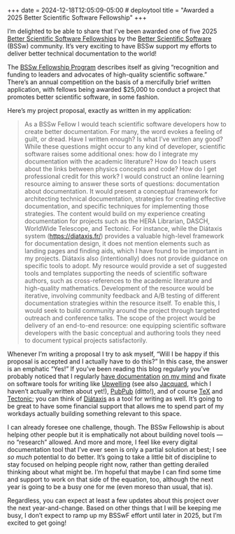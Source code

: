 +++
date = 2024-12-18T12:05:09-05:00 # deploytool
title = "Awarded a 2025 Better Scientific Software Fellowship"
+++

I’m delighted to be able to share that I’ve been awarded one of five 2025
[Better Scientific Software Fellowships][bsswf] by the [Better Scientific
Software][bssw] (BSSw) community. It’s very exciting to have BSSw support my
efforts to deliver better technical documentation to the world!

[bsswf]: https://bssw.io/blog_posts/introducing-the-2025-bssw-fellows
[bssw]: https://bssw.io/

<!-- more -->

The [BSSw Fellowship Program][bsswp] describes itself as giving “recognition and
funding to leaders and advocates of high-quality scientific software.” There’s
an annual competition on the basis of a mercifully brief written application,
with fellows being awarded $25,000 to conduct a project that promotes better
scientific software, in some fashion.

[bsswp]: https://bssw.io/pages/bssw-fellowship-program

Here’s my project proposal, exactly as written in my application:

> As a BSSw Fellow I would teach scientific software developers how to create
> better documentation. For many, the word evokes a feeling of guilt, or dread.
> Have I written enough? Is what I’ve written any good? While these questions
> might occur to any kind of developer, scientific software raises some
> additional ones: how do I integrate my documentation with the academic
> literature? How do I teach users about the links between physics concepts and
> code? How do I get professional credit for this work? I would construct an
> online learning resource aiming to answer these sorts of questions:
> documentation about documentation. It would present a conceptual framework for
> architecting technical documentation, strategies for creating effective
> documentation, and specific techniques for implementing those strategies. The
> content would build on my experience creating documentation for projects such
> as the HERA Librarian, DASCH, WorldWide Telescope, and Tectonic. For instance,
> while the Diátaxis system (<https://diataxis.fr/>) provides a valuable
> high-level framework for documentation design, it does not mention elements
> such as landing pages and finding aids, which I have found to be important in
> my projects. Diátaxis also (intentionally) does not provide guidance on
> specific tools to adopt. My resource would provide a set of suggested tools
> and templates supporting the needs of scientific software authors, such as
> cross-references to the academic literature and high-quality mathematics.
> Development of the resource would be iterative, involving community feedback
> and A/B testing of different documentation strategies within the resource
> itself. To enable this, I would seek to build community around the project
> through targeted outreach and conference talks. The scope of the project would
> be delivery of an end-to-end resource: one equipping scientific software
> developers with the basic conceptual and authoring tools they need to document
> typical projects satisfactorily.

Whenever I’m writing a proposal I try to ask myself, “Will I be happy if this
proposal is accepted and I actually have to do this?” In this case, the answer
is an emphatic “Yes!” If you’ve been reading this blog regularly you’ve probably
noticed that I regularly [have
documentation](@/2024/digital-docs-are-web-apps.md) [on my
mind](@/2024/digital-docs-have-apis.md) and fixate on software tools for writing
like [Upwelling](@/2023/upwelling.md) (see also [Jacquard], which I haven’t
actually written about yet!), [PubPub] (ditto!), and of course [TeX] and
[Tectonic]; you can think of [Diátaxis] as a tool for writing as well. It’s
going to be great to have some financial support that allows me to spend part of
my workdays actually building something relevant to this space.

[Jacquard]: https://www.inkandswitch.com/jacquard/notebook/
[PubPub]: https://www.knowledgefutures.org/pubpub/
[TeX]: @/2024/the-new-latex.md
[Tectonic]: @/2018/belatedly-introducing-tectonic.md
[Diátaxis]: @/2023/divio-documentation-system/index.md

I can already foresee one challenge, though. The BSSw Fellowship is about
helping other people but it is emphatically not about building novel tools ­— no
“research” allowed. And more and more, I feel like every digital documentation
tool that I’ve ever seen is only a partial solution at best; I see *so much*
potential to do better. It’s going to take a little bit of discipline to stay
focused on helping people right now, rather than getting derailed thinking about
what might be. I’m hopeful that maybe I can find some time and support to work
on that side of the equation, too, although the next year is going to be a busy
one for me (even moreso than usual, that is).

Regardless, you can expect at least a few updates about this project over the
next year-and-change. Based on other things that I will be keeping me busy, I
don’t expect to ramp up my BSSwF effort until later in 2025, but I’m excited to
get going!

